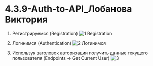 # 4.3.9-Auth-to-API_Лобанова Виктория

1. Регистрируемся (Registration)
![1  Registration](https://github.com/user-attachments/assets/73bcee72-a778-4f12-a300-5922bcff6f82)

2. Логинимся (Authentication)
![2 Логинимся](https://github.com/user-attachments/assets/e64ea87f-e089-4930-bb55-1b6c1fdcfa24)

3. Используя заголовок авторизации получить данные текущего пользователя (Endpoints -> Get Current User)
![3](https://github.com/user-attachments/assets/ddb9f49d-6376-4a27-983a-9edeafa91765)

